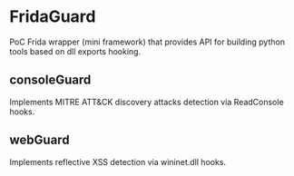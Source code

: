 # FridaGuard
PoC Frida wrapper (mini framework) that provides API for building python tools based on dll exports hooking.

## consoleGuard
Implements MITRE ATT&CK discovery attacks detection via ReadConsole hooks.

## webGuard
Implements reflective XSS detection via wininet.dll hooks.
